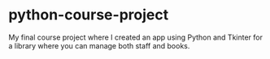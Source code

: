 # python-course-project
My final course project where I created an app using Python and Tkinter for a library where you can manage both staff and books.
